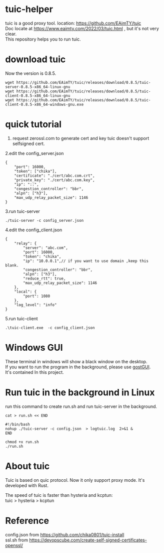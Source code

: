 # tuic-helper
tuic is a good proxy tool. location: https://github.com/EAimTY/tuic  
Doc locate at https://www.eaimty.com/2022/03/tuic.html , but it's not very clear.  
This repository helps you to run tuic.  

# download tuic  
Now the version is 0.8.5.
```
wget https://github.com/EAimTY/tuic/releases/download/0.8.5/tuic-server-0.8.5-x86_64-linux-gnu
wget https://github.com/EAimTY/tuic/releases/download/0.8.5/tuic-client-0.8.5-x86_64-linux-gnu
wget https://github.com/EAimTY/tuic/releases/download/0.8.5/tuic-client-0.8.5-x86_64-windows-gnu.exe
```


# quick tutorial

1. request zerossl.com to generate cert and key
tuic doesn't support selfsigned cert.  



2.edit the config_server.json
```
{
    "port": 16000,
    "token": ["chika"],
    "certificate": "./cert/abc.com.crt",
    "private_key": "./cert/abc.com.key",
    "ip": "::",
    "congestion_controller": "bbr",
    "alpn": ["h3"],
    "max_udp_relay_packet_size": 1146
}

```

3.run tuic-server
```
./tuic-server -c config_server.json
```

4.edit the config_client.json

```
{
    "relay": {
        "server": "abc.com",
        "port": 16000,
        "token": "chika",
        "ip": "10.0.0.1",// if you want to use domain ,keep this blank.
        "congestion_controller": "bbr",
        "alpn": ["h3"],
        "reduce_rtt": true,
        "max_udp_relay_packet_size": 1146
    },
    "local": {
        "port": 1080
    },
    "log_level": "info"
}
```


5.run tuic-client
```
.\tuic-client.exe  -c config_client.json 
```

# Windows GUI 
These terminal in windows will show a black window on the desktop.  
If you want to run the program in the background, please use [gostGUI](https://github.com/woodlyer/gostGUI).  
It's contained In this project.




# Run tuic in the background in Linux
run this command to create run.sh and run tuic-server in the background.
```
cat > run.sh << END

#!/bin/bash
nohup ./tuic-server -c config.json  > logtuic.log  2>&1 &
END

chmod +x run.sh
./run.sh
```


# About tuic
Tuic is based on quic protocol.
Now it only support proxy mode.
It's developed with Rust.  

The speed of tuic is faster than hysteria and kcptun:  
tuic > hysteria > kcptun  



# Reference
config.json from https://github.com/chika0801/tuic-install  
ssl.sh from https://devopscube.com/create-self-signed-certificates-openssl/

















